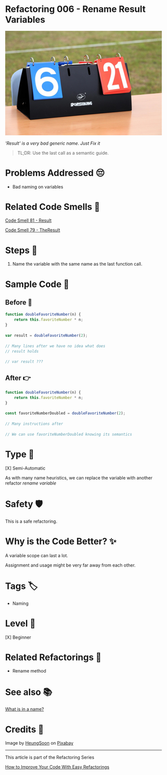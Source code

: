 # Refactoring 006 - Rename Result Variables

![Refactoring 006 - Rename Result Variables](Refactoring%20006%20-%20Rename%20Result%20Variables.jpg)

*'Result' is a very bad generic name. Just Fix it*

> TL;DR: Use the last call as a semantic guide.

# Problems Addressed 😔

- Bad naming on variables

# Related Code Smells 💨

[Code Smell 81 - Result](https://github.com/mcsee/Software-Design-Articles/tree/main/Articles/Code%20Smells/Code%20Smell%2081%20-%20Result/readme.md)

[Code Smell 79 - TheResult](https://github.com/mcsee/Software-Design-Articles/tree/main/Articles/Code%20Smells/Code%20Smell%2079%20-%20TheResult/readme.md)

# Steps 👣 

1. Name the variable with the same name as the last function call.

# Sample Code 📖

## Before 🚨 

<!-- [Gist Url](https://gist.github.com/mcsee/c4f1e90fb0a61724ea5993e04d572b5c) -->

```javascript
function doubleFavoriteNumber(n) {
    return this.favoriteNumber * n;
}

var result = doubleFavoriteNumber(2);

// Many lines after we have no idea what does 
// result holds

// var result ???
```

## After 👉

<!-- [Gist Url](https://gist.github.com/mcsee/5a9bbc54b45798a610f0a76b8c25a583) -->

```javascript
function doubleFavoriteNumber(n) {
    return this.favoriteNumber * n;
}

const favoriteNumberDoubled = doubleFavoriteNumber(2);

// Many instructions after

// We can use favoriteNumberDoubled knowing its semantics
```

# Type 📝

[X] Semi-Automatic

As with many name heuristics, we can replace the variable with another refactor *rename variable*

# Safety 🛡️

This is a safe refactoring.

# Why is the Code Better? ✨

A variable scope can last a lot.

Assignment and usage might be very far away from each other.

# Tags 🏷️

- Naming 

# Level 🔋

[X] Beginner

# Related Refactorings 🔄

- Rename method

# See also 📚

[What is in a name?](https://github.com/mcsee/Software-Design-Articles/tree/main/Articles/Theory/What%20exactly%20is%20a%20name%20-%20Part%20I%20The%20Quest/readme.md)

# Credits 🙏

Image by [HeungSoon](https://pixabay.com/users/heungsoon-4523762/) on [Pixabay](https://pixabay.com/)

* * * 

This article is part of the Refactoring Series

[How to Improve Your Code With Easy Refactorings](https://github.com/mcsee/Software-Design-Articles/tree/main/Articles/Refactorings/How%20to%20Improve%20your%20Code%20With%20Easy%20Refactorings/readme.md)